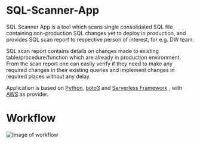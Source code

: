 # SQL-Scanner-App

SQL Scanner App is a tool which scans single consolidated SQL file containing non-production SQL changes yet to deploy in production, and provides SQL scan report to respective person of interest, for e.g. DW team.

SQL scan report contains details on changes made to existing table/procedure/function which are already in production environment. From the scan report one can easily verify if they need to make any required changes in their existing queries and implement changes in required places without any delay.

Application is based on [Python](https://www.python.org/downloads/release/python-380/), [boto3](https://boto3.amazonaws.com/v1/documentation/api/latest/index.html) and [Serverless Framework](https://www.serverless.com/framework/docs/) , with [AWS](https://aws.amazon.com/) as provider.

# Workflow

![Image of workflow](https://github.com/bipro1992/sqlscanner-python-app/blob/main/workflow.jpg)
